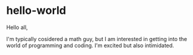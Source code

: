 # hello-world

Hello all,

I'm typically cosidered a math guy, but I am interested in getting into the world of programming and coding. I'm excited but also intimidated.
